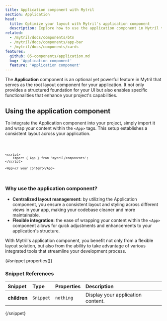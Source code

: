 ```yaml
---
title: Application component with Mytril
section: Application
head:
  title: Optimize your layout with Mytril's application component
  description: Explore how to use the application component in Mytril to enhance your web application's layout and functionality. Learn about key features like useDisplay and improve your development process with structured, responsive designs.
related:
  - /mytril/docs/components/btn
  - /mytril/docs/components/app-bar
  - /mytril/docs/components/cards
features:
  github: 05-components/application.md
  bug: 'Application component'
  feature: 'Application component'
---
```


<script>
  import Code from "$components-docs/code.svelte"
  import ApplicationHead from '$content/mytril/examples/application-head.svelte';
</script>

<Code previewOnly file={ApplicationHead}></Code>

The **Application** component is an optional yet powerful feature in Mytril that serves as the root layout component for your application. It not only provides a structured foundation for your UI but also enables specific functionalities that enhance your project's capabilities.

## Using the application component

To integrate the Application component into your project, simply import it and wrap your content within the `<App>` tags. This setup establishes a consistent layout across your application.

<Code>

```svelte
<script>
	import { App } from 'mytril/components';
</script>

<App>// your content</App>
```

</Code>

### Why use the application component?

- **Centralized layout management:** by utilizing the Application component, you ensure a consistent layout and styling across different views in your app, making your codebase cleaner and more maintainable.
- **Flexible integration:** the ease of wrapping your content within the `<App>` component allows for quick adjustments and enhancements to your application's structure.

With Mytril's application component, you benefit not only from a flexible layout solution, but also from the ability to take advantage of various integrated tools that streamline your development process.

{#snippet properties()}

### Snippet References

| Snippet      | Type      | Properties | Description                       |
| :----------- | :-------- | :--------- | :-------------------------------- |
| **children** | `Snippet` | `nothing`  | Display your application content. |

{/snippet}
